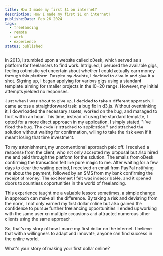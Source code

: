 ```yaml
---
title: How I made my first $1 on internet?
description: How I made my first $1 on internet?
publishedDate: Feb 26 2024
tags:
  - freelancing
  - remote
  - work
  - experience
status: published
---
```

In 2013, I stumbled upon a website called oDesk, which served as a platform for freelancers to find work. Intrigued, I perused the available gigs, feeling optimistic yet uncertain about whether I could actually earn money through this platform. Despite my doubts, I decided to dive in and give it a shot. Signing up, I began applying for various gigs using a standard template, aiming for smaller projects in the $10-$20 range. However, my initial attempts yielded no responses.

Just when I was about to give up, I decided to take a different approach. I came across a straightforward task: a bug fix in d3.js. Without overthinking it, I downloaded the necessary assets, worked on the bug, and managed to fix it within an hour. This time, instead of using the standard template, I opted for a more direct approach in my application. I simply stated, "I've fixed the bug. The code is attached to application." and attached the solution without waiting for confirmation, willing to take the risk even if it meant losing that time investment.

To my astonishment, my unconventional approach paid off. I received a response from the client, who not only accepted my proposal but also hired me and paid through the platform for the solution. The emails from oDesk confirming the transaction felt like pure magic to me. After waiting for a few days to clear the waiting period, I received an email from PayPal notifying me about the payment, followed by an SMS from my bank confirming the receipt of money. The excitement I felt was indescribable, and it opened doors to countless opportunities in the world of freelancing.

This experience taught me a valuable lesson: sometimes, a simple change in approach can make all the difference. By taking a risk and deviating from the norm, I not only earned my first dollar online but also gained the confidence to pursue further freelancing opportunities. I ended up working with the same user on multiple occasions and attracted numerous other clients using the same approach.

So, that's my story of how I made my first dollar on the internet. I believe that with a willingness to adapt and innovate, anyone can find success in the online world.

What's your story of making your first dollar online?